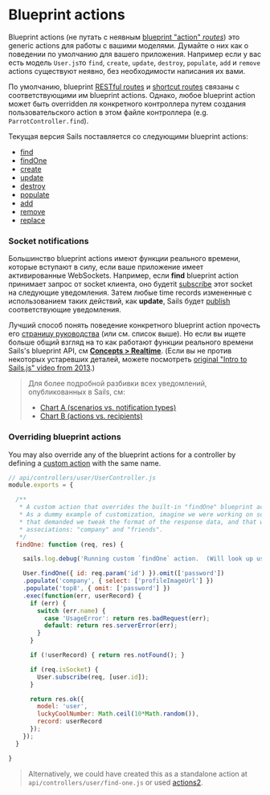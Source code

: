 # Blueprint actions

Blueprint actions (не путать с неявным [blueprint "action" _routes_](http://sailsjs.com/documentation/concepts/blueprints/blueprint-routes#?action-routes)) это generic actions для работы с вашими моделями.  Думайте о них как о поведении по умолчанию для вашего приложения.  Например если у вас есть модель `User.js`то `find`, `create`, `update`, `destroy`, `populate`, `add` и `remove` actions существуют неявно, без необходимости написания их вами.

По умолчанию, blueprint [RESTful routes](http://sailsjs.com/documentation/concepts/blueprints/blueprint-routes#?restful-routes) и [shortcut routes](http://sailsjs.com/documentation/concepts/blueprints/blueprint-routes#?shortcut-routes) связаны с соответствующими им blueprint actions.  Однако, любое blueprint action может быть overridden ля конкретного контроллера путем создания пользовательского action в этом файле контроллера (e.g. `ParrotController.find`).

Текущая версия Sails поставляется со следующими blueprint actions:

+ [find](http://sailsjs.com/documentation/reference/blueprint-api/find)
+ [findOne](http://sailsjs.com/documentation/reference/blueprint-api/findOne)
+ [create](http://sailsjs.com/documentation/reference/blueprint-api/create)
+ [update](http://sailsjs.com/documentation/reference/blueprint-api/update)
+ [destroy](http://sailsjs.com/documentation/reference/blueprint-api/destroy)
+ [populate](http://sailsjs.com/documentation/reference/blueprint-api/populate)
+ [add](http://sailsjs.com/documentation/reference/blueprint-api/add)
+ [remove](http://sailsjs.com/documentation/reference/blueprint-api/remove)
+ [replace](http://sailsjs.com/documentation/reference/blueprint-api/replace)

### Socket notifications

Большинство blueprint actions имеют функции реального времени, которые вступают в силу, если ваше приложение имеет активированные WebSockets.  Например, если **find** blueprint action принимает запрос от socket клиента, оно будетit [subscribe](http://sailsjs.com/documentation/reference/web-sockets/resourceful-pub-sub/subscribe) этот socket на следующие уведомления.  Затем любые time records измененные с использованием таких действий, как **update**, Sails будет [publish](http://sailsjs.com/documentation/reference/web-sockets/resourceful-pub-sub/publish) соответствующие уведомления.

Лучший способ понять поведение конкретного blueprint action прочесть его [страницу руководства](http://sailsjs.com/documentation/reference/blueprint-api) (или см. список выше).  Но если вы ищете больше общий взгляд на то как  работают функции реального времени Sails's blueprint API, см [**Concepts > Realtime**](http://sailsjs.com/documentation/concepts/realtime).  (Если вы не против некоторых устаревших деталей, можете посмотреть [original "Intro to Sails.js" video from 2013](https://www.youtube.com/watch?v=GK-tFvpIR7c).)

> Для более подробной разбивки всех уведомлений, опубликованных в Sails, см:
> + [Chart A (scenarios vs. notification types)](https://docs.google.com/spreadsheets/d/10FV9plyHR4gE9xIomIZlF-YS1S54oHEdvH8ZmTC1Fnc/edit#gid=0)
> + [Chart B (actions vs. recipients)](https://docs.google.com/spreadsheets/d/1B6i8aOoLNLtxJ4aeiA8GQ2lUQSvLOrP89RSLr7IAImw/edit#gid=0)

### Overriding blueprint actions

You may also override any of the blueprint actions for a controller by defining a [custom action](http://sailsjs.com/documentation/concepts/actions-and-controllers) with the same name.

```javascript
// api/controllers/user/UserController.js
module.exports = {

  /**
   * A custom action that overrides the built-in "findOne" blueprint action.
   * As a dummy example of customization, imagine we were working on something in our app
   * that demanded we tweak the format of the response data, and that we only populate two
   * associations: "company" and "friends".
   */
  findOne: function (req, res) {

    sails.log.debug('Running custom `findOne` action.  (Will look up user #'+req.param(\'id\')...');

    User.findOne({ id: req.param('id') }).omit(['password'])
    .populate('company', { select: ['profileImageUrl'] })
    .populate('top8', { omit: ['password'] })
    .exec(function(err, userRecord) {
      if (err) {
        switch (err.name) {
          case 'UsageError': return res.badRequest(err);
          default: return res.serverError(err);
        }
      }

      if (!userRecord) { return res.notFound(); }

      if (req.isSocket) {
        User.subscribe(req, [user.id]);
      }

      return res.ok({
        model: 'user',
        luckyCoolNumber: Math.ceil(10*Math.random()),
        record: userRecord
      });
    });
  }

}
```

> Alternatively, we could have created this as a standalone action at `api/controllers/user/find-one.js` or used [actions2](http://sailsjs.com/documentation/concepts/actions-and-controllers#?actions-2).

<docmeta name="displayName" value="Blueprint actions">
